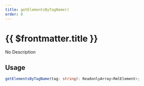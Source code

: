 ```yaml
---
title: getElementsByTagName()
order: 0
---
```


# {{ $frontmatter.title }}

No Description

## Usage

```ts
getElementsByTagName(tag: string): ReadonlyArray<RmlElement>;
```
